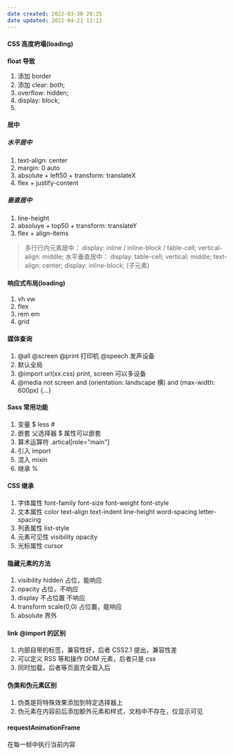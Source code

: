 ```yaml
---
date created: 2022-03-30 20:25
date updated: 2022-04-21 11:13
---
```


#### CSS 高度坍塌(loading)

**float 导致**

1. 添加 border
2. 添加 clear: both;
3. overflow: hidden;
4. display: block;
5.

#### 居中

##### 水平居中

1. text-align: center
2. margin: 0 auto
3. absolute + left50 + transform: translateX
4. flex + justify-content

##### 垂直居中

1. line-height
2. absoluye + top50 + transform: translateY
3. flex + align-items

> 多行行内元素居中：
> display: inline / inline-block / table-cell; vertical-align: middle;
> 水平垂直居中：
> display: table-cell; vertical: middle; text-align: center;
> display: inline-block; (子元素)

#### 响应式布局(loading)

1. vh vw
2. flex
3. rem em
4. grid

#### 媒体查询

1. @all @screen @print 打印机 @speech 发声设备
2. <link rel="stylesheet" href="xx.css" media="screen"> 默认全局
3. @import url(xx.css) print, screen 可以多设备
4. @media not screen and (orientation: landscape 横) and (max-width: 600px) {...}

#### Sass 常用功能

1. 变量 $ less #
2. 嵌套 父选择器 $    属性可以嵌套
3. 算术运算符 .artical[role="main"]
4. 引入 import
5. 混入 mixin
6. 继承 %

#### CSS 继承

1. 字体属性 font-family font-size font-weight font-style
2. 文本属性 color text-align text-indent line-height word-spacing letter-spacing
3. 列表属性 list-style
4. 元素可见性 visibility opacity
5. 光标属性 cursor

#### 隐藏元素的方法

1. visibility hidden  占位，能响应
2. opacity 占位，不响应
3. display 不占位置 不响应
4. transform scale(0,0) 占位置，能响应
5. absolute 界外

#### link @import 的区别

1. 内部自带的标签，兼容性好，后者 CSS2.1 提出，兼容性差
2. 可以定义 RSS 等和操作 DOM 元素，后者只是 css
3. 同时加载，后者等页面完全载入后

#### 伪类和伪元素区别

1. 伪类是将特殊效果添加到特定选择器上
2. 伪元素在内容前后添加额外元素和样式，文档中不存在，仅显示可见

#### requestAnimationFrame
在每一帧中执行当前内容